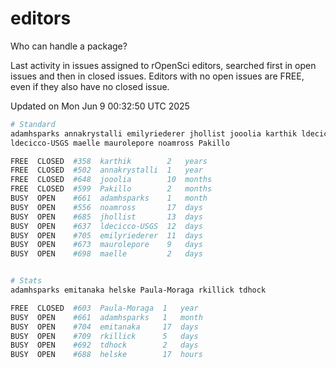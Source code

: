 # editors

Who can handle a package?

Last activity in issues assigned to rOpenSci editors, searched first in open
issues and then in closed issues. Editors with no open issues are FREE, even if
they also have no closed issue.


Updated on Mon Jun 9 00:32:50 UTC 2025

```bash
# Standard
adamhsparks annakrystalli emilyriederer jhollist jooolia karthik ldecicco
ldecicco-USGS maelle maurolepore noamross Pakillo

FREE  CLOSED  #358  karthik        2   years
FREE  CLOSED  #502  annakrystalli  1   year
FREE  CLOSED  #648  jooolia        10  months
FREE  CLOSED  #599  Pakillo        2   months
BUSY  OPEN    #661  adamhsparks    1   month
BUSY  OPEN    #556  noamross       17  days
BUSY  OPEN    #685  jhollist       13  days
BUSY  OPEN    #637  ldecicco-USGS  12  days
BUSY  OPEN    #705  emilyriederer  11  days
BUSY  OPEN    #673  maurolepore    9   days
BUSY  OPEN    #698  maelle         2   days


# Stats
adamhsparks emitanaka helske Paula-Moraga rkillick tdhock

FREE  CLOSED  #603  Paula-Moraga  1   year
BUSY  OPEN    #661  adamhsparks   1   month
BUSY  OPEN    #704  emitanaka     17  days
BUSY  OPEN    #709  rkillick      5   days
BUSY  OPEN    #692  tdhock        2   days
BUSY  OPEN    #688  helske        17  hours
```

